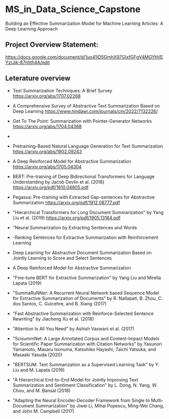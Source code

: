 # MS_in_Data_Science_Capstone
 Building an Effective Summarization Model for Machine Learning Articles: A Deep Learning Approach
## Project Overview Statement: 
https://docs.google.com/document/d/1uo41ID5GmhX97GIxfGFgV4MGYhVEYzrJjk-87nhth4A/edit
## Leterature overview 
- Text Summarization Techniques: A Brief Survey https://arxiv.org/abs/1707.02268
- A Comprehensive Survey of Abstractive Text Summarization Based on Deep Learning https://www.hindawi.com/journals/cin/2022/7132226/
- Get To The Point: Summarization with Pointer-Generator Networks https://arxiv.org/abs/1704.04368
- 
- Pretraining-Based Natural Language Generation for Text Summarization https://arxiv.org/abs/1902.09243
- A Deep Reinforced Model for Abstractive Summarization https://arxiv.org/abs/1705.04304
- BERT: Pre-training of Deep Bidirectional Transformers for Language Understanding by Jacob Devlin et al. (2018) https://arxiv.org/pdf/1810.04805.pdf
- Pegasus: Pre-training with Extracted Gap-sentences for Abstractive Summarization https://arxiv.org/pdf/1912.08777.pdf
- "Hierarchical Transformers for Long Document Summarization" by Yang Liu et al. (2019) https://arxiv.org/pdf/1905.13164.pdf

- "Neural Summarization by Extracting Sentences and Words
- -Ranking Sentences for Extractive Summarization with Reinforcement Learning
- Deep Learning for Abstractive Document Summarization Based on Jointly Learning to Score and Select Sentences
- A Deep Reinforced Model for Abstractive Summarization
- "Fine-tune BERT for Extractive Summarization" by Yang Liu and Mirella Lapata (2019)
- "SummaRuNNer: A Recurrent Neural Network based Sequence Model for Extractive Summarization of Documents" by R. Nallapati, B. Zhou, C. dos Santos, C. Gulcehre, and B. Xiang (2017)

- "Fast Abstractive Summarization with Reinforce-Selected Sentence Rewriting" by Jiacheng Xu et al. (2018)
- "Attention Is All You Need" by Ashish Vaswani et al. (2017)
- "ScisummNet: A Large Annotated Corpus and Content-Impact Models for Scientific Paper Summarization with Citation Networks" by Yasunori Yamamoto, Masaru Isonuma, Katsuhiko Hayashi, Taichi Yatsuka, and Masaaki Yasuda (2020)
- "BERTSUM: Text Summarization as a Supervised Learning Task" by Y. Liu and M. Lapata (2019)

- "A Hierarchical End-to-End Model for Jointly Improving Text Summarization and Sentiment Classification" by L. Dong, N. Yang, W. Chou, and M. Bansal (2018)
- "Adapting the Neural Encoder-Decoder Framework from Single to Multi-Document Summarization" by Jiwei Li, Mihai Popescu, Ming-Wei Chang, and John M. Campbell (2017)











